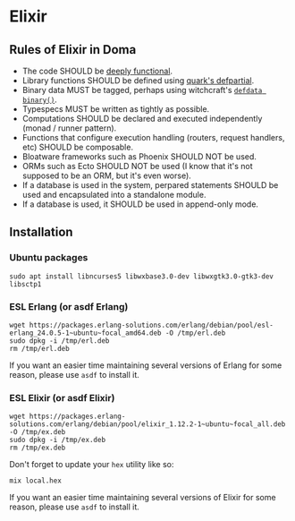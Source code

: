 # Elixir

## Rules of Elixir in Doma

 - The code SHOULD be [deeply functional](https://github.com/witchcrafters/witchcraft).
 - Library functions SHOULD be defined using [quark's defpartial](https://github.com/witchcrafters/quark#partial).
 - Binary data MUST be tagged, perhaps using witchcraft's [`defdata binary()`](https://github.com/witchcrafters/algae#single-field-shorthand).
 - Typespecs MUST be written as tightly as possible.
 - Computations SHOULD be declared and executed independently (monad / runner pattern).
 - Functions that configure execution handling (routers, request handlers, etc) SHOULD be composable.
 - Bloatware frameworks such as Phoenix SHOULD NOT be used.
 - ORMs such as Ecto SHOULD NOT be used (I know that it's not supposed to be an ORM, but it's even worse).
 - If a database is used in the system, perpared statements SHOULD be used and encapsulated into a standalone module.
 - If a database is used, it SHOULD be used in append-only mode.

## Installation

### Ubuntu packages

```
sudo apt install libncurses5 libwxbase3.0-dev libwxgtk3.0-gtk3-dev libsctp1
```

### ESL Erlang (or asdf Erlang)

```
wget https://packages.erlang-solutions.com/erlang/debian/pool/esl-erlang_24.0.5-1~ubuntu~focal_amd64.deb -O /tmp/erl.deb
sudo dpkg -i /tmp/erl.deb
rm /tmp/erl.deb
```

If you want an easier time maintaining several versions of Erlang for some reason, please use `asdf` to install it.

### ESL Elixir (or asdf Elixir)

```
wget https://packages.erlang-solutions.com/erlang/debian/pool/elixir_1.12.2-1~ubuntu~focal_all.deb -O /tmp/ex.deb
sudo dpkg -i /tmp/ex.deb
rm /tmp/ex.deb
```

Don't forget to update your `hex` utility like so:

```
mix local.hex
```

If you want an easier time maintaining several versions of Elixir for some reason, please use `asdf` to install it.
